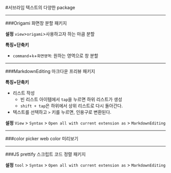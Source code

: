 

#서브라임 텍스트의 다양한 package

___
###Origami
화면창 분할 패키지

**설정**
`view`>`origami`>사용하고자 하는 마큼 분할

**특징+단축키**
+ `command`+`k`+`화면영역`: 원하는 영역으로 창 분할

---

###MarkdownEditing
마크다운 프리뷰 패키지

**특징+단축키**
+ 리스트 작성  
    * 빈 리스트 아이템에서 `tap`을 누르면 하위 리스트가 생성
    * `shift + tap`은 하위에서 상위 리스트로 다시 돌아간다. 
+ 텍스트를 선텍하고 `>` 키를 누르면, 인용구로 변환된다. 

**설정**
`View` > `Syntax` > `Open all with current extension as` > `MarkdownEditing`  

---

###color picker
web color 미리보기 

---

###JS prettify
스크립트 코드 정렬 패키지

**설정**
`tool` > `Syntax` > `Open all with current extension as` > `MarkdownEditing`  

